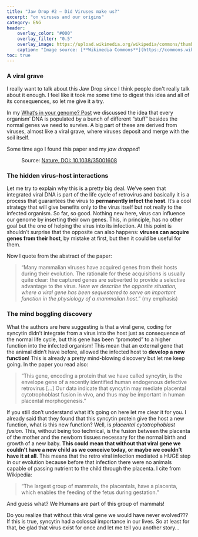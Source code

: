 ```yaml
---
title: "Jaw Drop #2 – Did Viruses make us?"
excerpt: "on viruses and our origins"
category: ENG
header:
    overlay_color: "#000"
    overlay_filter: "0.5"
    overlay_image: https://upload.wikimedia.org/wikipedia/commons/thumb/0/07/Ebola_Virus_-_Electron_Micrograph.tiff/lossy-page1-1024px-Ebola_Virus_-_Electron_Micrograph.tiff.jpg
    caption: "Image source: [**Wikimedia Commons**](https://commons.wikimedia.org/wiki/File:Ebola_Virus_-_Electron_Micrograph.tiff)"
toc: true
---
```

### A viral grave
I really want to talk about this Jaw Drop since I think people don't really talk about it enough. I feel like it took me some time to digest this idea and all of its consequences, so let me give it a try.

In my [What’s in your genome? Post](https://marcodallavecchia.github.io/biologistsadventure/eng/what-in-your-genome) we discussed the idea that every organism’ DNA is populated by a bunch of different “stuff” besides the normal genes we need to survive. A big part of these are derived from viruses, almost like a viral grave, where viruses deposit and merge with the soil itself.

Some time ago I found this paper and my _jaw dropped_!

<figure style="width: 500px" class="align-center">
        <img src="{{ site.url }}{{ site.baseurl }}/assets/images/synctin_virus.png" alt="">
        <figcaption>Source: <a href="https://www.nature.com/articles/35001608">Nature, DOI: 10.1038/35001608</a> </figcaption>
</figure> 

### The hidden virus-host interactions
Let me try to explain why this is a pretty big deal. We’ve seen that integrated viral DNA is part of the life cycle of retrovirus and basically it is a process that guarantees the virus to **permanently infect the host**. It’s a cool strategy that will give benefits only to the virus itself but not really to the infected organism. So far, so good. Nothing new here, virus can influence our genome by inserting their own genes. This, in principle, has no other goal but the one of helping the virus into its infection. At this point is shouldn’t surprise that the opposite can also happens: **viruses can acquire genes from their host**, by mistake at first, but then it could be useful for them.

Now I quote from the abstract of the paper: 
> “Many mammalian viruses have acquired genes from their hosts during their evolution. The rationale for these acquisitions is usually quite clear: the captured genes are subverted to provide a selective advantage to the virus. _Here we describe the opposite situation, where a viral gene has been sequestered to serve an important function in the physiology of a mammalian host_.” (my emphasis)

### The mind boggling discovery
What the authors are here suggesting is that a viral gene, coding for syncytin didn’t integrate from a virus into the host just as consequence of the normal life cycle, but this gene has been “promoted” to a higher function into the infected organism! This mean that an external gene that the animal didn’t have before, allowed the infected host to **develop a new function**! This is already a pretty mind-blowing discovery but let me keep going. In the paper you read also: 

> “This gene, encoding a protein that we have called syncytin, is the envelope gene of a recently identified human endogenous defective retrovirus [...] Our data indicate that syncytin may mediate placental cytotrophoblast fusion in vivo, and thus may be important in human placental morphogenesis.”  

If you still don’t understand what it’s going on here let me clear it for you. I already said that they found that this syncytin protein give the host a new function, what is this new function? Well, is _placental cytotrophoblast fusion_. This, without being too technical, is the fusion between the placenta of the mother and the newborn tissues necessary for the normal birth and growth of a new baby. **This could mean that without that viral gene we couldn’t have a new child as we conceive today, or maybe we couldn’t have it at all**. This means that the retro viral infection mediated a HUGE step in our evolution because before that infection there were no animals capable of passing nutrient to the child through the placenta. I cite from Wikipedia:

>“The largest group of mammals, the placentals, have a placenta, which enables the feeding of the fetus during gestation.” 

And guess what? We Humans are part of this group of mammals!

Do you realize that without this viral gene we would have never evolved??? If this is true, syncytin had a colossal importance in our lives. So at least for that, be glad that virus exist for once and let me tell you another story...